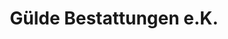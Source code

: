 ---
title: "Gülde Bestattungen e.K."
url: /bargteheide/guelde-bestattungen-e-k/
shop: Bestattungen
---